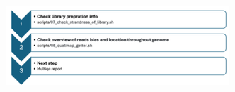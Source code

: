 <p align="center">
  <img src="../images/step4_USAGE_GUIDE.png" alt="RNA-seq Flowchart" width="600">
</p>
